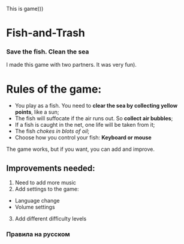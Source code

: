 This is game)))
# Fish-and-Trash
### Save the fish. Clean the sea

I made this game with two partners. It was very fun).

# Rules of the game:
- You play as a fish. You need to **clear the sea by collecting yellow points**, like a sun;
- The fish will suffocate if the air runs out. So **collect air bubbles**;
- If a fish is caught in the net, one life will be taken from it;
- The fish *chokes in blots of oil*;
- Choose how you control your fish: **Keyboard or mouse**

The game works, but if you want, you can add and improve.

## Improvements needed:
1. Need to add more music
2. Add settings to the game:
  - Language change
  - Volume settings
3. Add different difficulty levels


### Правила на русском
